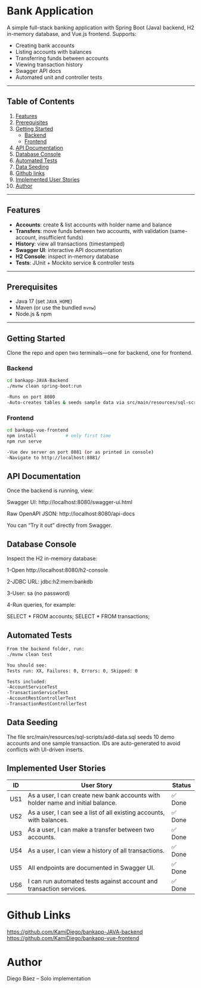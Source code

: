 # Bank Application

A simple full-stack banking application with Spring Boot (Java) backend, H2 in-memory database, and Vue.js frontend. Supports:

- Creating bank accounts
- Listing accounts with balances
- Transferring funds between accounts
- Viewing transaction history
- Swagger API docs
- Automated unit and controller tests

---

## Table of Contents

1. [Features](#features)
2. [Prerequisites](#prerequisites)
3. [Getting Started](#getting-started)
    - [Backend](#backend)
    - [Frontend](#frontend)
4. [API Documentation](#api-documentation)
5. [Database Console](#database-console)
6. [Automated Tests](#automated-tests)
7. [Data Seeding](#data-seeding)
8. [Github links](#github-links)
9. [Implemented User Stories](#implemented-user-stories)
10. [Author](#author)

---

## Features

- **Accounts**: create & list accounts with holder name and balance
- **Transfers**: move funds between two accounts, with validation (same-account, insufficient funds)
- **History**: view all transactions (timestamped)
- **Swagger UI**: interactive API documentation
- **H2 Console**: inspect in-memory database
- **Tests**: JUnit + Mockito service & controller tests

---

## Prerequisites

- Java 17 (set `JAVA_HOME`)
- Maven (or use the bundled `mvnw`)
- Node.js & npm

---

## Getting Started

Clone the repo and open two terminals—one for backend, one for frontend.

### Backend

```bash
cd bankapp-JAVA-Backend
./mvnw clean spring-boot:run 

-Runs on port 8080
-Auto-creates tables & seeds sample data via src/main/resources/sql-scripts/add-data.sql
```
### Frontend

```bash
cd bankapp-vue-frontend
npm install           # only first time
npm run serve

-Vue dev server on port 8081 (or as printed in console)
-Navigate to http://localhost:8081/
```

## API Documentation
Once the backend is running, view:

Swagger UI:
http://localhost:8080/swagger-ui.html

Raw OpenAPI JSON:
http://localhost:8080/api-docs

You can “Try it out” directly from Swagger.

## Database Console
Inspect the H2 in-memory database:

1-Open http://localhost:8080/h2-console

2-JDBC URL: jdbc:h2:mem:bankdb

3-User: sa (no password)

4-Run queries, for example:

SELECT * FROM accounts; 
SELECT * FROM transactions;

## Automated Tests

```bash
From the backend folder, run:
./mvnw clean test

You should see:
Tests run: XX, Failures: 0, Errors: 0, Skipped: 0

Tests included:
-AccountServiceTest
-TransactionServiceTest
-AccountRestControllerTest
-TransactionRestControllerTest
```

## Data Seeding
The file src/main/resources/sql-scripts/add-data.sql seeds 10 demo accounts and one sample transaction. IDs are auto-generated to avoid conflicts with UI-driven inserts.

## Implemented User Stories

| ID  | User Story                                                                                 | Status  |
|-----|--------------------------------------------------------------------------------------------|---------|
| US1 | As a user, I can create new bank accounts with holder name and initial balance.            | ✅ Done |
| US2 | As a user, I can see a list of all existing accounts, with balances.                       | ✅ Done |
| US3 | As a user, I can make a transfer between two accounts.                                     | ✅ Done |
| US4 | As a user, I can view a history of all transactions.                                       | ✅ Done |
| US5 | All endpoints are documented in Swagger UI.                                                | ✅ Done |
| US6 | I can run automated tests against account and transaction services.                        | ✅ Done |

# Github Links
https://github.com/KamiDiego/bankapp-JAVA-backend
https://github.com/KamiDiego/bankapp-vue-frontend

# Author
Diego Báez – Solo implementation



